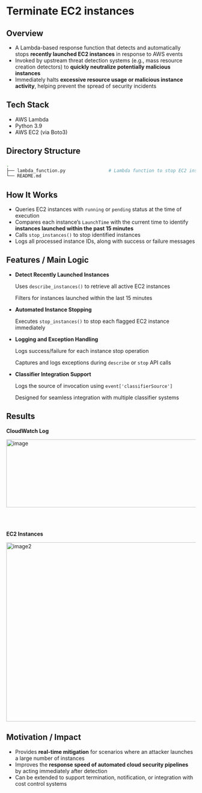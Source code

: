 # Terminate EC2 instances

## Overview

- A Lambda-based response function that detects and automatically stops **recently launched EC2 instances** in response to AWS events
- Invoked by upstream threat detection systems (e.g., mass resource creation detectors) to **quickly neutralize potentially malicious instances**
- Immediately halts **excessive resource usage or malicious instance activity**, helping prevent the spread of security incidents

## Tech Stack

- AWS Lambda
- Python 3.9
- AWS EC2 (via Boto3)

## Directory Structure

```bash
.
├── lambda_function.py                # Lambda function to stop EC2 instances
└── README.md
```

## How It Works

- Queries EC2 instances with `running` or `pending` status at the time of execution
- Compares each instance’s `LaunchTime` with the current time to identify **instances launched within the past 15 minutes**
- Calls `stop_instances()` to stop identified instances
- Logs all processed instance IDs, along with success or failure messages

## Features / Main Logic

- **Detect Recently Launched Instances**
    
    Uses `describe_instances()` to retrieve all active EC2 instances
    
    Filters for instances launched within the last 15 minutes
    
- **Automated Instance Stopping**
    
    Executes `stop_instances()` to stop each flagged EC2 instance immediately
    
- **Logging and Exception Handling**
    
    Logs success/failure for each instance stop operation
    
    Captures and logs exceptions during `describe` or `stop` API calls
    
- **Classifier Integration Support**
    
    Logs the source of invocation using `event['classifierSource']`
    
    Designed for seamless integration with multiple classifier systems
    
## Results
**CloudWatch Log**

<img width="1042" height="181" alt="image" src="https://github.com/user-attachments/assets/fa4a80d3-4832-432a-89c4-ccce444c562e" />

<br><br>

**EC2 Instances**

<img width="2432" height="477" alt="image2" src="https://github.com/user-attachments/assets/a5d4a5e8-d297-43f2-a8e0-4761d635a404" />

## Motivation / Impact

- Provides **real-time mitigation** for scenarios where an attacker launches a large number of instances
- Improves the **response speed of automated cloud security pipelines** by acting immediately after detection
- Can be extended to support termination, notification, or integration with cost control systems

